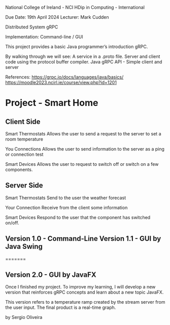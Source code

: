 National College of Ireland - NCI 
HDip in Computing - International 

Due Date: 19th April 2024
Lecturer: Mark Cudden

Distributed System 
      gRPC 

Implementation: Command-line / GUI

This project provides a basic Java programmer’s introduction  gRPC.

By walking through we will see:
  A service in a .proto file.
  Server and client code using the protocol buffer compiler.
  Java gRPC API - Simple client and server 

References: 
https://grpc.io/docs/languages/java/basics/
https://moodle2023.ncirl.ie/course/view.php?id=1201


Project - Smart Home 
=========================
Client Side
---
Smart Thermostats
  Allows the user to send a request to the server to set a room temperature
  
You Connections
  Allows the user to send information to the server as a ping or connection test

Smart Devices
  Allows the user to request to switch off or switch on a few components.
  

Server Side
---
Smart Thermostats
  Send to the user the weather forecast

Your Connection
  Receive from the client some information

Smart Devices
  Respond to the user that the component has switched on/off.

Version 1.0 - Command-Line
Version 1.1 - GUI by Java Swing
---

=======

Version 2.0 - GUI by JavaFX
--
Once I finished my project. To improve my learning, I will develop a new version that reinforces gRPC concepts
and learn about a new topic JavaFX.

This version refers to a temperature ramp created by the stream server from the user input. The final product is a real-time graph.

by Sergio Oliveira 

